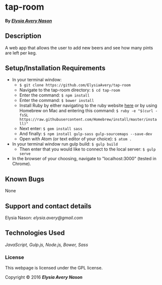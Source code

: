 # tap-room

#### By _[**Elysia Avery Nason**](https://github.com/elysiaavery)_

## Description
A web app that allows the user to add new beers and see how many pints are left per keg.

## Setup/Installation Requirements

* In your terminal window:
  * `$ git clone https://github.com/ElysiaAvery/tap-room`
  * Navigate to the tap-room directory: `$ cd tap-room`
  * Enter the command: `$ npm install`
  * Enter the command: `$ bower install`
  * Install Ruby by either navigating to the ruby website [here](http://rubyinstaller.org/)     or by using Homebrew on Mac and entering this command: `$ ruby -e "$(curl -fsSL https://raw.githubusercontent.com/Homebrew/install/master/install)"`
  * Next enter: `$ gem install sass`
  * And finally: `$ npm install gulp-sass gulp-sourcemaps --save-dev`
  * Open with Atom (or text editor of your choice): `$ atom .`
* In your terminal window run gulp build: `$ gulp build`
  * Then enter that you would like to connect to the local server: `$ gulp serve`
* In the browser of your choosing, navigate to "localhost:3000" (tested in Chrome).

## Known Bugs

None

## Support and contact details

Elysia Nason: _elysia.avery@gmail.com_

## Technologies Used

_JavaScript,
Gulp.js,
Node.js,
Bower,
Sass_

### License

This webpage is licensed under the GPL license.

Copyright &copy; 2016 **_Elysia Avery Nason_**
